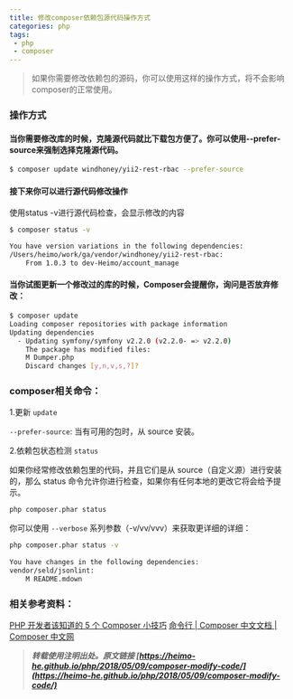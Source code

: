 ```yaml
---
title: 修改composer依赖包源代码操作方式
categories: php
tags:
 - php
 - composer
---
```


> 如果你需要修改依赖包的源码，你可以使用这样的操作方式，将不会影响composer的正常使用。

### 操作方式
#### 当你需要修改库的时候，克隆源代码就比下载包方便了。你可以使用--prefer-source来强制选择克隆源代码。

```bash
$ composer update windhoney/yii2-rest-rbac --prefer-source
```

<!-- more -->

#### 接下来你可以进行源代码修改操作

使用status -v进行源代码检查，会显示修改的内容

```bash
$ composer status -v

You have version variations in the following dependencies:
/Users/heimo/work/ga/vendor/windhoney/yii2-rest-rbac:
    From 1.0.3 to dev-Heimo/account_manage
```


#### 当你试图更新一个修改过的库的时候，Composer会提醒你，询问是否放弃修改：

```bash
$ composer update
Loading composer repositories with package information
Updating dependencies
  - Updating symfony/symfony v2.2.0 (v2.2.0- => v2.2.0)
    The package has modified files:
    M Dumper.php
    Discard changes [y,n,v,s,?]?
```

### composer相关命令：

1.更新 `update`

`--prefer-source`: 当有可用的包时，从 source 安装。

2.依赖包状态检测 `status`

如果你经常修改依赖包里的代码，并且它们是从 source（自定义源）进行安装的，那么 status 命令允许你进行检查，如果你有任何本地的更改它将会给予提示。

```bash
php composer.phar status
```

你可以使用 `--verbose` 系列参数（-v/vv/vvv）来获取更详细的详细：

```bash
php composer.phar status -v
  
You have changes in the following dependencies:
vendor/seld/jsonlint:
    M README.mdown
```
 

### 相关参考资料：

[PHP 开发者该知道的 5 个 Composer 小技巧](https://www.phpcomposer.com/5-features-to-know-about-composer-php/)
[命令行 | Composer 中文文档 | Composer 中文网](http://docs.phpcomposer.com/03-cli.html#status)
 



> ***转载使用注明出处。原文链接 [https://heimo-he.github.io/php/2018/05/09/composer-modify-code/](https://heimo-he.github.io/php/2018/05/09/composer-modify-code/)***